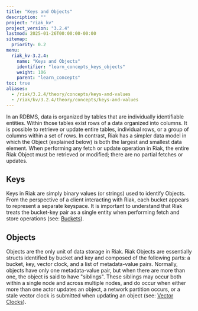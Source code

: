 ```yaml
---
title: "Keys and Objects"
description: ""
project: "riak_kv"
project_version: "3.2.4"
lastmod: 2025-01-26T00:00:00-00:00
sitemap:
  priority: 0.2
menu:
  riak_kv-3.2.4:
    name: "Keys and Objects"
    identifier: "learn_concepts_keys_objects"
    weight: 106
    parent: "learn_concepts"
toc: true
aliases:
  - /riak/3.2.4/theory/concepts/keys-and-values
  - /riak/kv/3.2.4/theory/concepts/keys-and-values
---
```


[concept buckets]: {{<baseurl>}}riak/kv/3.2.4/learn/concepts/buckets
[concept causal context vc]: {{<baseurl>}}riak/kv/3.2.4/learn/concepts/causal-context/#vector-clocks

In an RDBMS, data is organized by tables that are individually
identifiable entities. Within those tables exist rows of a data
organized into columns. It is possible to retrieve or update entire
tables, individual rows, or a group of columns within a set of
rows. In contrast, Riak has a simpler data model in which the Object
(explained below) is both the largest and smallest data element. When
performing any fetch or update operation in Riak, the entire Riak
Object must be retrieved or modified; there are no partial fetches or
updates.

## Keys

Keys in Riak are simply binary values (or strings) used to identify
Objects. From the perspective of a client interacting with Riak,
each bucket appears to represent a separate keyspace. It is important
to understand that Riak treats the bucket-key pair as a single entity
when performing fetch and store operations (see: [Buckets][concept buckets]).

## Objects

Objects are the only unit of data storage in Riak. Riak Objects are
essentially structs identified by bucket and key and composed of the
following parts: a bucket, key, vector clock, and a list of
metadata-value pairs. Normally, objects have only one metadata-value
pair, but when there are more than one, the object is said to have
"siblings". These siblings may occur both within a single node and
across multiple nodes, and do occur when either more than one actor
updates an object, a network partition occurs, or a stale vector clock
is submitted when updating an object (see: [Vector Clocks][concept causal context vc]).

